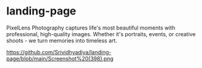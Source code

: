 # landing-page
PixelLens Photography captures life's most beautiful moments with professional, high-quality images. Whether it's portraits, events, or creative shoots - we turn memories into timeless art.

https://github.com/Srividhyadiya/landing-page/blob/main/Screenshot%20(398).png
